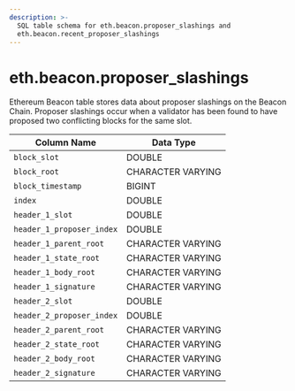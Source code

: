 ```yaml
---
description: >-
  SQL table schema for eth.beacon.proposer_slashings and
  eth.beacon.recent_proposer_slashings
---
```


# eth.beacon.proposer\_slashings

Ethereum Beacon table stores data about proposer slashings on the Beacon Chain. Proposer slashings occur when a validator has been found to have proposed two conflicting blocks for the same slot.

| Column Name               | Data Type         |
| ------------------------- | ----------------- |
| `block_slot`              | DOUBLE            |
| `block_root`              | CHARACTER VARYING |
| `block_timestamp`         | BIGINT            |
| `index`                   | DOUBLE            |
| `header_1_slot`           | DOUBLE            |
| `header_1_proposer_index` | DOUBLE            |
| `header_1_parent_root`    | CHARACTER VARYING |
| `header_1_state_root`     | CHARACTER VARYING |
| `header_1_body_root`      | CHARACTER VARYING |
| `header_1_signature`      | CHARACTER VARYING |
| `header_2_slot`           | DOUBLE            |
| `header_2_proposer_index` | DOUBLE            |
| `header_2_parent_root`    | CHARACTER VARYING |
| `header_2_state_root`     | CHARACTER VARYING |
| `header_2_body_root`      | CHARACTER VARYING |
| `header_2_signature`      | CHARACTER VARYING |
